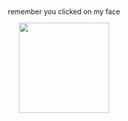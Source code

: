 <p align="center">
 remember you clicked on my face
<br>
 <p align="center">
<img wdth="320" height="180" 
 src="https://i.imgur.com/QZdszbc.jpeg">
 </p>
